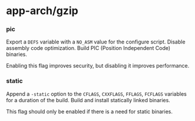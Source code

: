 # app-arch/gzip

### pic
Export a `DEFS` variable with a `NO_ASM` value for the configure script. Disable assembly code optimization. Build PIC (Position Independent Code) binaries.

Enabling this flag improves security, but disabling it improves performance.

### static
Append a `-static` option to the `CFLAGS`, `CXXFLAGS`, `FFLAGS`, `FCFLAGS` variables for a duration of the build. Build and install statically linked binaries.

This flag should only be enabled if there is a need for static binaries.
